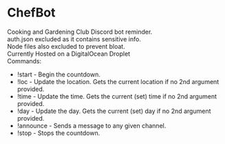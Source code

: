 # ChefBot
Cooking and Gardening Club Discord bot reminder.<br />
auth.json excluded as it contains sensitive info.<br />
Node files also excluded to prevent bloat.<br />
Currently Hosted on a DigitalOcean Droplet<br />
Commands:
 - !start - Begin the countdown. 
 - !loc - Update the location. Gets the current location if no 2nd argument provided.
 - !time - Update the time. Gets the current (set) time if no 2nd argument provided.
 - !day - Update the day. Gets the current (set) day if no 2nd argument provided.
 - !announce - Sends a message to any given channel. 
 - !stop - Stops the countdown.
